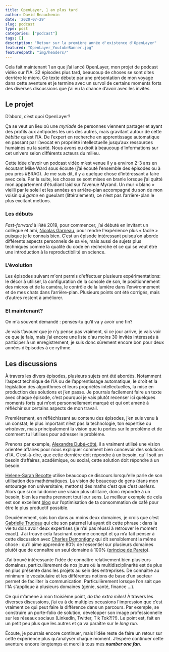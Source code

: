 ```yaml
---
title: OpenLayer, 1 an plus tard
author: David Beauchemin
date: '2020-07-29'
slug: podcast
type: post
categories: ["podcast"]
tags: []
description: "Retour sur la première année d'existence d'OpenLayer"
featured: "OpenLayer_YoutubeBanner.jpg"
featuredpath: "img/headers/"
---
```


Cela fait maintenant 1 an que j’ai lancé OpenLayer, mon projet de podcast vidéo sur l'IA. 32 épisodes plus tard, beaucoup de choses se sont dites derrière le micro. Ce texte débute par une présentation de mon voyage dans cette aventure et je termine avec un survol de certains moments forts des diverses discussions que j’ai eu la chance d’avoir avec les invités.

## Le projet

D’abord, c’est quoi OpenLayer?

Ça se veut un lieu où une *myriade* de personnes viennent partager et ayant des profils aux antipodes les uns des autres, mais gravitant autour de cette *bébitte* qu’est l'IA. De l’expert en recherche en apprentissage automatique en passant par l’avocat en propriété intellectuelle jusqu’aux ressources humaines ou la santé. Nous avons eu droit à beaucoup d’informations sur cet univers selon différents acteurs du milieu.

Cette idée d'avoir un podcast vidéo m’est venue il y a environ 2-3 ans en écoutant Mike Ward sous écoute (j’ai écouté l’ensemble des épisodes ou à peu près #BRAG). Je me suis dit, il y a quelque chose d’intéressant à faire avec cela. Par la suite, les choses se sont mises en branle lorsque j’ai quitté mon appartement d’étudiant laid sur l'avenue Myrand. Un mur « blanc » vieilli par le soleil et les années en arrière-plan accompagné du son de mon voisin qui *game* en gueulant (littéralement), ce n’est pas l’arrière-plan le plus excitant mettons.

### Les débuts

*Fast-forward* à l’été 2019, pour commencer, j’ai débuté en invitant un collègue et ami, [Nicolas Garneau](https://youtu.be/x9Zo-F0PWQE), pour rendre l'expérience plus « facile » puisque je le connais bien. C’est un épisode intéressant puisqu’on aborde différents aspects personnels de sa vie, mais aussi de sujets plus techniques comme la qualité du code en recherche et ce qui se veut être une introduction à la reproductibilité en science.

### L’évolution

Les épisodes suivant m'ont permis d'effectuer plusieurs expérimentations: le décor à utiliser, la configuration de la console de son, le positionnement des micros et de la caméra, le contrôle de la lumière dans l’environnement et de mes chats dans l’arrière-plan. Plusieurs points ont été corrigés, mais d’autres restent à améliorer.

### Et maintenant?

On m’a souvent demandé : penses-tu qu’il va y avoir une fin?

Je vais t’avouer que je n’y pense pas vraiment, si ce jour arrive, je vais voir ce que je fais, mais j’ai encore une liste d'au moins 30 invités intéressés à participer à un enregistrement, je suis donc sûrement encore bon pour deux années d’épisodes à ce rythme.

## Les discussions

À travers les divers épisodes, plusieurs sujets ont été abordés. Notamment l’aspect technique de l’IA ou de l’apprentissage automatique, le droit et la législation des algorithmes et leurs propriétés intellectuelles, la mise en production des solutions et j’en passe. Je pourrais facilement faire un texte avec chaque épisode, c’est pourquoi je vais plutôt recenser ici quelques moments forts qui m’ont personnellement marqué et qui ont amené à réfléchir sur certains aspects de mon travail.

Premièrement, en réfléchissant au contenu des épisodes, j’en suis venu à un constat; le plus important n’est pas la technologie, ton expertise ou *whatever*, mais principalement la vision que tu portes sur le problème et de comment tu l’utilises pour adresser le problème.

Prenons par exemple, [Alexandre Dubé-côté](https://youtu.be/YAnDc-GicpY), il a vraiment utilisé une vision orientée affaires pour nous expliquer comment bien concevoir des solutions d'IA. C’est-à-dire, que cette dernière doit répondre à un besoin, qu'il soit un besoin d’affaires, académique, ou social, cette solution doit répondre à un besoin.

[Helene-Sarah Becotte](https://youtu.be/yRiEF7_i13Q) utilise beaucoup ce discours lorsqu'elle parle de son utilisation des mathématiques. La vision de beaucoup de gens (dans mon entourage non universitaire, mettons) des maths c’est que c’est *useless*. Alors que si on lui donne une vision plus utilitaire, donc répondre à un besoin, bien les maths prennent tout leur sens. Le meilleur exemple de cela est son excellent [blog](https://helenebecotte.com/2019/11/24/optimise-ta-productivite-en-remplacant-ton-cafe-par-du-the/) sur l’optimisation de ta consommation de café pour être le plus productif possible.

Deuxièmement, sois bon dans au moins deux domaines, je crois que c’est [Gabrielle Trudeau](https://youtu.be/xN7Z8jjxRDU) qui cite son paternel lui ayant dit cette phrase : dans la vie tu dois avoir deux expertises (je n’ai pas réussi à retrouver le moment exact). J’ai trouvé cela fascinant comme concept et ça m’a fait penser à cette discussion avec [Charles Demontigny](https://youtu.be/0TcH7XWLkIY) qui dit sensiblement la même chose : qu’il aime apprendre 80% de l’essentiel sur plusieurs domaines plutôt que de connaître un seul domaine à 100% ([principe de Pareto](https://fr.wikipedia.org/wiki/Principe_de_Pareto)).

J’ai trouvé intéressante l'idée de connaître relativement bien plusieurs domaines, particulièrement de nos jours où la multidisciplinarité est de plus en plus présente dans les projets au sein des entreprises. De connaître au minimum le vocabulaire et les différentes notions de base d’un secteur permet de faciliter la communication. Particulièrement lorsque l’on sait que l'IA s'applique à plusieurs domaines (génie, santé, finance ...).

Ce qui m’amène à mon troisième point, *do the extra miles*! À travers les diverses discussions, j’ai eu à de multiples occasions l'impression que c’est vraiment ce qui peut faire la différence dans un parcours. Par exemple, se construire un porte-folio de solution, développer son image professionnelle sur les réseaux sociaux (LinkedIn, Twitter, Tik Tok?!?!). Le point est, fait en un petit peu plus que les autres et ça va paraître sur le _long run_.

Écoute, je pourrais encore continuer, mais l’idée reste de faire un retour sur cette expérience plus qu’analyser chaque moment. J’espère continuer cette aventure encore longtemps et merci à tous mes ***number one fan***.
